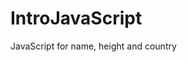 # IntroJavaScript
JavaScript for name, height and country

<!DOCTYPE html>
<html>
  <head>
    <title>Introduction To JS: Personal Information</title>
  </head>
 
  <body>
      <script>
          console.log('Kuwot Sodangi');
          console.log('My height is 1.65');
          console.log('I am from Nigeria');
      </script>  
  </body>
  
</html>

